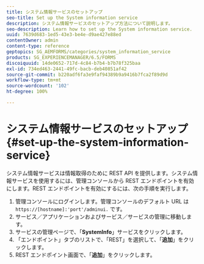 ```yaml
---
title: システム情報サービスのセットアップ
seo-title: Set up the System information service
description: システム情報サービスのセットアップ方法について説明します。
seo-description: Learn how to set up the System information service.
uuid: 7639d683-1ed5-43e3-be4e-d9ae427e88ed
contentOwner: admin
content-type: reference
geptopics: SG_AEMFORMS/categories/system_information_service
products: SG_EXPERIENCEMANAGER/6.5/FORMS
discoiquuid: 14de0652-717d-4c84-b7b4-b7b78f325baa
exl-id: 734ed463-2441-49fc-bacb-deb40851af42
source-git-commit: b220adf6fa3e9faf94389b9a9416b7fca2f89d9d
workflow-type: tm+mt
source-wordcount: '102'
ht-degree: 100%

---
```


# システム情報サービスのセットアップ {#set-up-the-system-information-service}

システム情報サービスは情報取得のために REST API を提供します。システム情報サービスを使用するには、管理コンソールから REST エンドポイントを有効にします。REST エンドポイントを有効にするには、次の手順を実行します。

1. 管理コンソールにログインします。管理コンソールのデフォルト URL は `https://[hostname]:'port'/adminui.` です。
1. サービス／アプリケーションおよびサービス／サービスの管理に移動します。
1. サービスの管理ページで、「**SystemInfo**」サービスをクリックします。
1. 「エンドポイント」タブのリストで、「REST」を選択して、「**追加**」をクリックします。
1. REST エンドポイント画面で、「**追加**」をクリックします。
